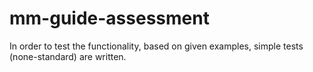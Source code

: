 # mm-guide-assessment

In order to test the functionality, based on given examples, simple tests (none-standard) are written.
